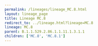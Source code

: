 ```yaml
---
permalink: /lineages/lineage_MC.8.html
layout: lineage_page
title: Lineage MC.8
redirect_to: ../lineage.html?lineage=MC.8
lineage: MC.8
parent: B.1.1.529.2.86.1.1.11.1.3.1.1
children: ['MC.8', 'MC.8.1']
---
```

